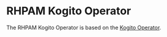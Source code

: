 # RHPAM Kogito Operator

The RHPAM Kogito Operator is based on the [Kogito Operator](https://github.com/kiegroup/kogito-operator).

